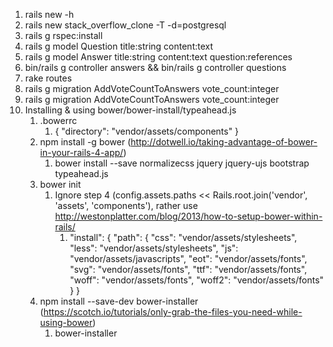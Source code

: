 1. rails new -h
2. rails new stack_overflow_clone -T -d=postgresql
3. rails g rspec:install
4. rails g model Question title:string content:text
5. rails g model Answer title:string content:text question:references
6. bin/rails g controller answers && bin/rails g controller questions
7. rake routes
8. rails g migration AddVoteCountToAnswers vote_count:integer
9. rails g migration AddVoteCountToAnswers vote_count:integer
10. Installing & using bower/bower-install/typeahead.js
    1. .bowerrc
        1. {
            "directory": "vendor/assets/components"
            }
    2. npm install -g bower (http://dotwell.io/taking-advantage-of-bower-in-your-rails-4-app/)
        1. bower install --save normalizecss jquery jquery-ujs bootstrap typeahead.js
    3. bower init 
        1. Ignore step 4 (config.assets.paths << Rails.root.join('vendor', 'assets', 'components'), rather use http://westonplatter.com/blog/2013/how-to-setup-bower-within-rails/
            1.   "install": {
                    "path": {
                      "css": "vendor/assets/stylesheets",
                      "less": "vendor/assets/stylesheets",
                      "js": "vendor/assets/javascripts",
                      "eot": "vendor/assets/fonts",
                      "svg": "vendor/assets/fonts",
                      "ttf": "vendor/assets/fonts",
                      "woff": "vendor/assets/fonts",
                      "woff2": "vendor/assets/fonts"
                    }
                  }
    3. npm install --save-dev bower-installer (https://scotch.io/tutorials/only-grab-the-files-you-need-while-using-bower)
        1. bower-installer
